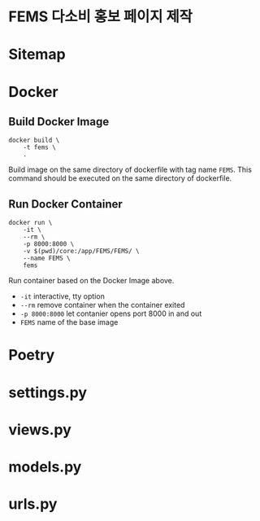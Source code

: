 # FEMS 다소비 홍보 페이지 제작

# Sitemap

# Docker
## Build Docker Image	
```docker
docker build \
	-t fems \ 
	.
```
Build image on the same directory of dockerfile with tag name `FEMS`.
This command should be executed on the same directory of dockerfile.


## Run Docker Container
```docker
docker run \
	-it \
	--rm \
	-p 8000:8000 \ 
	-v $(pwd)/core:/app/FEMS/FEMS/ \
	--name FEMS \
	fems
```
Run container based on the Docker Image above.
- `-it` interactive, tty option
- `--rm` remove container when the container exited
- `-p 8000:8000` let contanier opens port 8000 in and out
- `FEMS` name of the base image 

# Poetry

# settings.py

# views.py

# models.py

# urls.py
